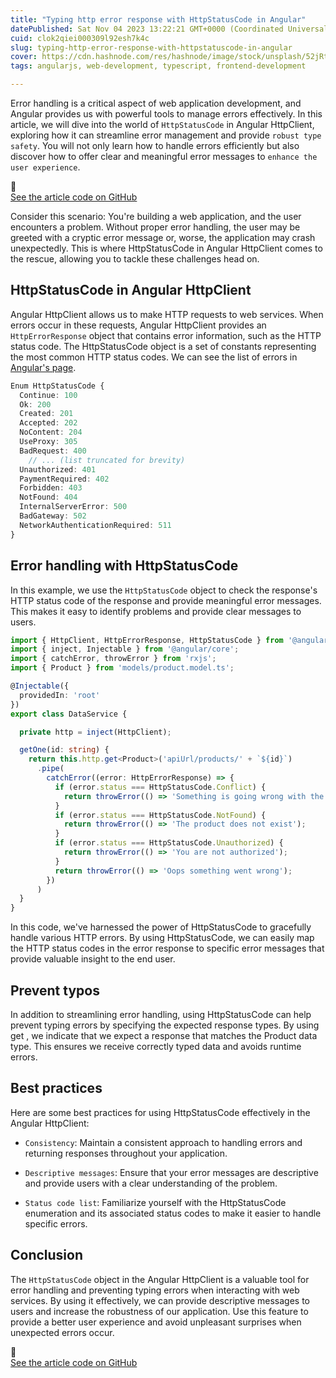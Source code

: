 ```yaml
---
title: "Typing http error response with HttpStatusCode in Angular"
datePublished: Sat Nov 04 2023 13:22:21 GMT+0000 (Coordinated Universal Time)
cuid: clok2qiei000309l92esh7k4c
slug: typing-http-error-response-with-httpstatuscode-in-angular
cover: https://cdn.hashnode.com/res/hashnode/image/stock/unsplash/52jRtc2S_VE/upload/725564a0e3f8c0226a0b43205bbc9d50.jpeg
tags: angularjs, web-development, typescript, frontend-development

---
```


Error handling is a critical aspect of web application development, and Angular provides us with powerful tools to manage errors effectively. In this article, we will dive into the world of `HttpStatusCode` in Angular HttpClient, exploring how it can streamline error management and provide `robust type safety`. You will not only learn how to handle errors efficiently but also discover how to offer clear and meaningful error messages to `enhance the user experience`.

<div data-node-type="callout">
<div data-node-type="callout-emoji">🚀</div>
<div data-node-type="callout-text"><a target="_blank" rel="noopener noreferrer nofollow" href="https://github.com/rubenperegrina/HttpStatusCode" style="pointer-events: none">See the article code on GitHub</a></div>
</div>

Consider this scenario: You're building a web application, and the user encounters a problem. Without proper error handling, the user may be greeted with a cryptic error message or, worse, the application may crash unexpectedly. This is where HttpStatusCode in Angular HttpClient comes to the rescue, allowing you to tackle these challenges head on.

## HttpStatusCode in Angular HttpClient

Angular HttpClient allows us to make HTTP requests to web services. When errors occur in these requests, Angular HttpClient provides an `HttpErrorResponse` object that contains error information, such as the HTTP status code. The HttpStatusCode object is a set of constants representing the most common HTTP status codes. We can see the list of errors in [Angular's page](https://angular.io/api/common/http/HttpStatusCode).

```typescript
Enum HttpStatusCode {
  Continue: 100
  Ok: 200
  Created: 201
  Accepted: 202
  NoContent: 204
  UseProxy: 305
  BadRequest: 400
    // ... (list truncated for brevity)
  Unauthorized: 401
  PaymentRequired: 402
  Forbidden: 403
  NotFound: 404
  InternalServerError: 500
  BadGateway: 502
  NetworkAuthenticationRequired: 511
}
```

## Error handling with HttpStatusCode

In this example, we use the `HttpStatusCode` object to check the response's HTTP status code of the response and provide meaningful error messages. This makes it easy to identify problems and provide clear messages to users.

```typescript
import { HttpClient, HttpErrorResponse, HttpStatusCode } from '@angular/common/http';
import { inject, Injectable } from '@angular/core';
import { catchError, throwError } from 'rxjs';
import { Product } from 'models/product.model.ts';

@Injectable({
  providedIn: 'root'
})
export class DataService {

  private http = inject(HttpClient);

  getOne(id: string) {
    return this.http.get<Product>('apiUrl/products/' + `${id}`)
      .pipe(
        catchError((error: HttpErrorResponse) => {
          if (error.status === HttpStatusCode.Conflict) {
            return throwError(() => 'Something is going wrong with the server');
          }
          if (error.status === HttpStatusCode.NotFound) {
            return throwError(() => 'The product does not exist');
          }
          if (error.status === HttpStatusCode.Unauthorized) {
            return throwError(() => 'You are not authorized');
          }
          return throwError(() => 'Oops something went wrong');
        })
      )
  }
}
```

In this code, we've harnessed the power of HttpStatusCode to gracefully handle various HTTP errors. By using HttpStatusCode, we can easily map the HTTP status codes in the error response to specific error messages that provide valuable insight to the end user.

## Prevent typos

In addition to streamlining error handling, using HttpStatusCode can help prevent typing errors by specifying the expected response types. By using get , we indicate that we expect a response that matches the Product data type. This ensures we receive correctly typed data and avoids runtime errors.

## Best practices

Here are some best practices for using HttpStatusCode effectively in the Angular HttpClient:

* `Consistency`: Maintain a consistent approach to handling errors and returning responses throughout your application.
    
* `Descriptive messages`: Ensure that your error messages are descriptive and provide users with a clear understanding of the problem.
    
* `Status code list`: Familiarize yourself with the HttpStatusCode enumeration and its associated status codes to make it easier to handle specific errors.
    

## Conclusion

The `HttpStatusCode` object in the Angular HttpClient is a valuable tool for error handling and preventing typing errors when interacting with web services. By using it effectively, we can provide descriptive messages to users and increase the robustness of our application. Use this feature to provide a better user experience and avoid unpleasant surprises when unexpected errors occur.

<div data-node-type="callout">
<div data-node-type="callout-emoji">🚀</div>
<div data-node-type="callout-text"><a target="_blank" rel="noopener noreferrer nofollow" href="https://github.com/rubenperegrina/HttpStatusCode" style="pointer-events: none">See the article code on GitHub</a></div>
</div>